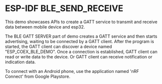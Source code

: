 ESP-IDF BLE_SEND_RECEIVE
======================
This demo showcases APIs to create a GATT service to transmit and receive data between mobile device and esp32.

The BLE GATT SERVER part of demo creates a GATT service and then starts advertising, waiting to be connected by a GATT client. After the program is started, the GATT client can discover a device named "ESP_COEX_BLE_DEMO". Once a connection is established, GATT client can read or write data to the device. Or GATT client can receive notification or indication data.

To connect with an Android phone, use the application named 'nRF Connect' from Google Playstore.

